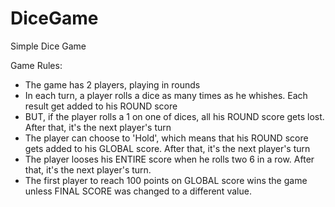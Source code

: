 # DiceGame
Simple Dice Game

Game Rules:

- The game has 2 players, playing in rounds
- In each turn, a player rolls a dice as many times as he whishes. Each result get added to his ROUND score
- BUT, if the player rolls a 1 on one of dices, all his ROUND score gets lost. After that, it's the next player's turn
- The player can choose to 'Hold', which means that his ROUND score gets added to his GLOBAL score. After that, it's the next player's turn
- The player looses his ENTIRE score when he rolls two 6 in a row. After that, it's the next player's turn.
- The first player to reach 100 points on GLOBAL score wins the game unless FINAL SCORE was changed to a different value.
